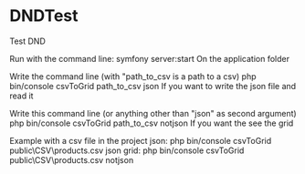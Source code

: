 # DNDTest
Test DND

Run with the command line:
symfony server:start
On the application folder

Write the command line (with "path_to_csv is a path to a csv)
php bin/console csvToGrid path_to_csv json
If you want to write the json file and read it

Write this command line (or anything other than "json" as second argument)
php bin/console csvToGrid path_to_csv notjson
If you want the see the grid

Example with a csv file in the project
json:
php bin/console csvToGrid public\CSV\products.csv json
grid:
php bin/console csvToGrid public\CSV\products.csv notjson
